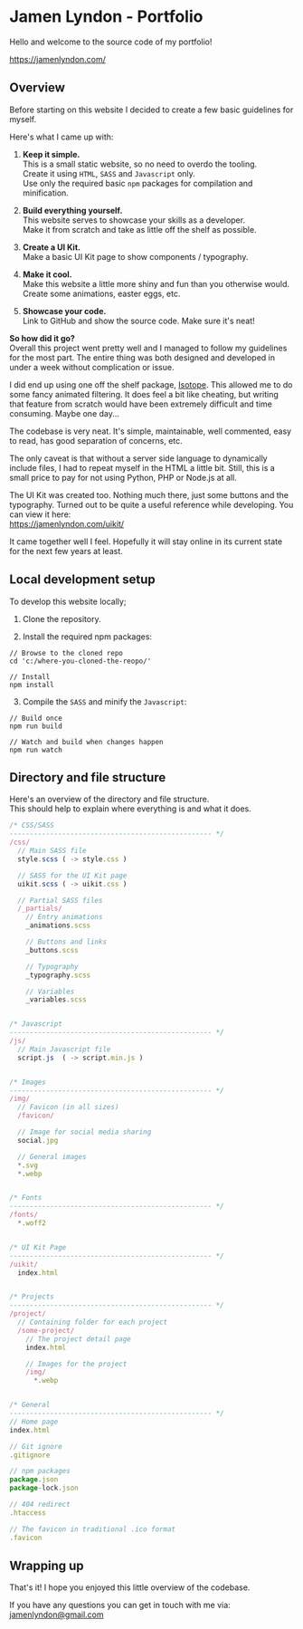 # Jamen Lyndon - Portfolio

Hello and welcome to the source code of my portfolio!

https://jamenlyndon.com/

## Overview
Before starting on this website I decided to create a few basic guidelines for myself.

Here's what I came up with:

1. **Keep it simple.**\
This is a small static website, so no need to overdo the tooling.\
Create it using `HTML`, `SASS` and `Javascript` only.\
Use only the required basic `npm` packages for compilation and minification.

2. **Build everything yourself.**\
This website serves to showcase your skills as a developer.\
Make it from scratch and take as little off the shelf as possible.

3. **Create a UI Kit.**\
Make a basic UI Kit page to show components / typography.

4. **Make it cool.**\
Make this website a little more shiny and fun than you otherwise would.\
Create some animations, easter eggs, etc.

5. **Showcase your code.**\
Link to GitHub and show the source code. Make sure it's neat!


**So how did it go?**\
Overall this project went pretty well and I managed to follow my guidelines for the most part. The entire thing was both designed and developed in under a week without complication or issue.

I did end up using one off the shelf package, [Isotope](https://isotope.metafizzy.co/). This allowed me to do some fancy animated filtering. It does feel a bit like cheating, but writing that feature from scratch would have been extremely difficult and time consuming. Maybe one day...

The codebase is very neat. It's simple, maintainable, well commented, easy to read, has good separation of concerns, etc.

The only caveat is that without a server side language to dynamically include files, I had to repeat myself in the HTML a little bit. Still, this is a small price to pay for not using Python, PHP or Node.js at all.

The UI Kit was created too. Nothing much there, just some buttons and the typography. Turned out to be quite a useful reference while developing. You can view it here:\
https://jamenlyndon.com/uikit/

It came together well I feel. Hopefully it will stay online in its current state for the next few years at least.

## Local development setup
To develop this website locally;

1. Clone the repository.

2. Install the required npm packages:
```
// Browse to the cloned repo
cd 'c:/where-you-cloned-the-reopo/'

// Install
npm install
```


3. Compile the `SASS` and minify the `Javascript`:
```
// Build once
npm run build

// Watch and build when changes happen
npm run watch
```

## Directory and file structure
Here's an overview of the directory and file structure.\
This should help to explain where everything is and what it does.
```javascript
/* CSS/SASS
-------------------------------------------------- */
/css/
  // Main SASS file
  style.scss ( -> style.css )

  // SASS for the UI Kit page
  uikit.scss ( -> uikit.css )

  // Partial SASS files
  /_partials/
    // Entry animations
    _animations.scss

    // Buttons and links
    _buttons.scss

    // Typography
    _typography.scss

    // Variables
    _variables.scss


/* Javascript
-------------------------------------------------- */
/js/
  // Main Javascript file
  script.js  ( -> script.min.js )


/* Images
-------------------------------------------------- */
/img/
  // Favicon (in all sizes)
  /favicon/

  // Image for social media sharing
  social.jpg

  // General images
  *.svg
  *.webp


/* Fonts
-------------------------------------------------- */
/fonts/
  *.woff2


/* UI Kit Page
-------------------------------------------------- */
/uikit/
  index.html


/* Projects
-------------------------------------------------- */
/project/
  // Containing folder for each project
  /some-project/
    // The project detail page
    index.html

    // Images for the project
    /img/
      *.webp


/* General
-------------------------------------------------- */
// Home page
index.html

// Git ignore
.gitignore

// npm packages
package.json
package-lock.json

// 404 redirect
.htaccess

// The favicon in traditional .ico format
.favicon
```

## Wrapping up
That's it! I hope you enjoyed this little overview of the codebase.

If you have any questions you can get in touch with me via:\
jamenlyndon@gmail.com
